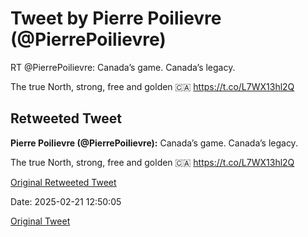 # Tweet by Pierre Poilievre (@PierrePoilievre)

RT @PierrePoilievre: Canada’s game. Canada’s legacy. 

The true North, strong, free and golden 🇨🇦 https://t.co/L7WX13hl2Q

## Retweeted Tweet

**Pierre Poilievre (@PierrePoilievre):** Canada’s game. Canada’s legacy. 

The true North, strong, free and golden 🇨🇦 https://t.co/L7WX13hl2Q

[Original Retweeted Tweet](https://x.com/PierrePoilievre/status/1892796625174643180)

Date: 2025-02-21 12:50:05

[Original Tweet](https://x.com/PierrePoilievre/status/1892919724863828250)
